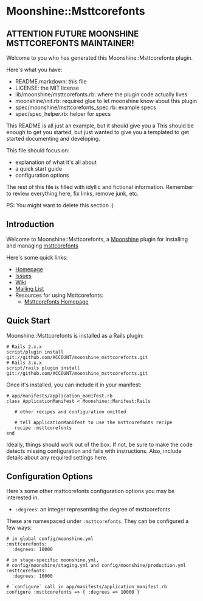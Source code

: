 # Moonshine::Msttcorefonts

## ATTENTION FUTURE MOONSHINE MSTTCOREFONTS MAINTAINER!

Welcome to you who has generated this Moonshine::Msttcorefonts plugin.

Here's what you have:

 * README.markdown: this file
 * LICENSE: the MIT license
 * lib/moonshine/msttcorefonts.rb: where the plugin code actually lives
 * moonshine/init.rb: required glue to let moonshine know about this plugin
 * spec/moonshine/msttcorefonts_spec.rb: example specs
 * spec/spec_helper.rb: helper for specs

This README is all just an example, but it should give you a This should be enough to get you started, but just wanted to give you a templated to get started documenting and developing.

This file should focus on:

 * explanation of what it's all about
 * a quick start guide
 * configuration options

The rest of this file is filled with idyllic and fictional information. Remember to review everything here, fix links, remove junk, etc.

PS: You might want to delete this section :)

## Introduction

Welcome to Moonshine::Msttcorefonts, a [Moonshine](http://github.com/railsmachine/moonshine) plugin for installing and managing [msttcorefonts](http://www.google.com/search?q=msttcorefonts)

Here's some quick links:

 * [Homepage](http://github.com/ACCOUNT/moonshine_msttcorefonts)
 * [Issues](http://github.com/ACCOUNT/moonshine_msttcorefonts/issues) 
 * [Wiki](http://github.com/ACCOUNT/moonshine_msttcorefonts/wiki) 
 * [Mailing List](http://groups.google.com)
 * Resources for using Msttcorefonts:
   * [Msttcorefonts Homepage](http://www.google.com/search?q=msttcorefonts)

## Quick Start

Moonshine::Msttcorefonts is installed as a Rails plugin:

    # Rails 2.x.x
    script/plugin install git://github.com/ACCOUNT/moonshine_msttcorefonts.git
    # Rails 3.x.x
    script/rails plugin install git://github.com/ACCOUNT/moonshine_msttcorefonts.git

Once it's installed, you can include it in your manifest:

    # app/manifests/application_manifest.rb
    class ApplicationManifest < Moonshine::Manifest:Rails

       # other recipes and configuration omitted

       # tell ApplicationManifest to use the msttcorefonts recipe
       recipe :msttcorefonts
    end

Ideally, things should work out of the box. If not, be sure to make the code detects missing configuration and fails with instructions. Also, include details about any required settings here.

## Configuration Options

Here's some other msttcorefonts configuration options you may be interested in.

 * `:degrees`: an integer representing the degree of msttcorefonts

These are namespaced under `:msttcorefonts`. They can be configured a few ways:

    # in global config/moonshine.yml
    :msttcorefonts:
      :degrees: 10000

    # in stage-specific moonshine.yml,
    # config/moonshine/staging.yml and config/moonshine/production.yml
    :msttcorefonts:
      :degrees: 10000

    # `configure` call in app/manifests/application_manifest.rb
    configure :msttcorefonts => { :degrees => 10000 }
